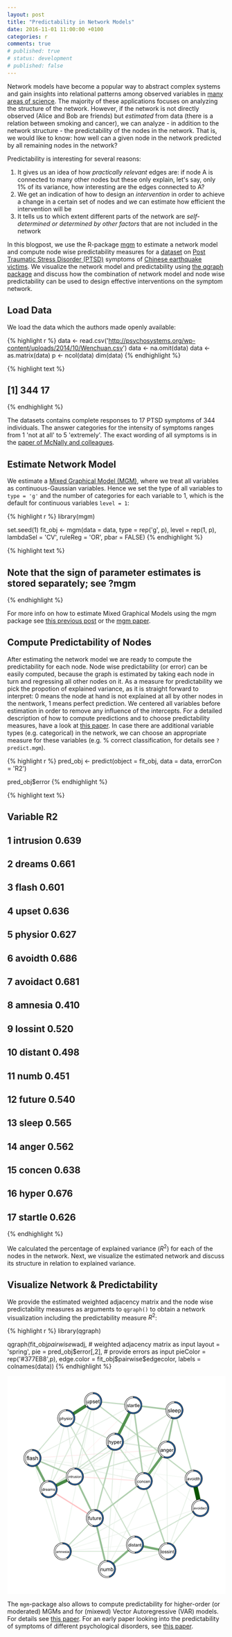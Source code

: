 ```yaml
---
layout: post
title: "Predictability in Network Models"
date: 2016-11-01 11:00:00 +0100
categories: r
comments: true
# published: true
# status: development
# published: false
---
```


Network models have become a popular way to abstract complex systems and gain insights into relational patterns among observed variables in [many areas of science](http://www.sachaepskamp.com/files/NA/NetworkTakeover.pdf). The majority of these applications focuses on analyzing the structure of the network. However, if the network is not directly observed (Alice and Bob are friends) but *estimated* from data (there is a relation between smoking and cancer), we can analyze - in addition to the network structure - the predictability of the nodes in the network. That is, we would like to know: how well can a given node in the network predicted by all remaining nodes in the network?

Predictability is interesting for several reasons:

1. It gives us an idea of how *practically relevant* edges are: if node A is connected to many other nodes but these only explain, let's say, only 1% of its variance, how interesting are the edges connected to A?
2. We get an indication of how to design an *intervention* in order to achieve a change in a certain set of nodes and we can estimate how efficient the intervention will be
3. It tells us to which extent different parts of the network are *self-determined or determined by other factors* that are not included in the network

In this blogpost, we use the R-package [mgm](https://cran.r-project.org/web/packages/mgm/index.html) to estimate a network model and compute node wise predictability measures for a [dataset](http://cpx.sagepub.com/content/3/6/836.short) on [Post Traumatic Stress Disorder (PTSD)](https://en.wikipedia.org/wiki/Posttraumatic_stress_disorder) symptoms of [Chinese earthquake victims](https://en.wikipedia.org/wiki/2008_Sichuan_earthquake). We visualize the network model and predictability using [the qgraph package](https://cran.r-project.org/web/packages/qgraph/index.html) and discuss how the combination of network model and node wise predictability can be used to design effective interventions on the symptom network.


## Load Data

We load the data which the authors made openly available:


{% highlight r %}
data <- read.csv('http://psychosystems.org/wp-content/uploads/2014/10/Wenchuan.csv')
data <- na.omit(data)
data <- as.matrix(data)
p <- ncol(data)
dim(data)
{% endhighlight %}



{% highlight text %}
## [1] 344  17
{% endhighlight %}

The datasets contains complete responses to 17 PTSD symptoms of 344 individuals. The answer categories for the intensity of symptoms ranges from 1 'not at all' to 5 'extremely'. The exact wording of all symptoms is in the [paper of McNally and colleagues](http://cpx.sagepub.com/content/3/6/836.short).


## Estimate Network Model

We estimate a [Mixed Graphical Model (MGM)](http://www.jmlr.org/proceedings/papers/v33/yang14a.pdf), where we treat all variables as continuous-Gaussian variables. Hence we set the type of all variables to `type = 'g'` and the number of categories for each variable to 1, which is the default for continuous variables `level = 1`:


{% highlight r %}
library(mgm)

set.seed(1)
fit_obj <- mgm(data = data, 
               type = rep('g', p),
               level = rep(1, p),
               lambdaSel = 'CV',
               ruleReg = 'OR', 
               pbar = FALSE)
{% endhighlight %}



{% highlight text %}
## Note that the sign of parameter estimates is stored separately; see ?mgm
{% endhighlight %}

For more info on how to estimate Mixed Graphical Models using the mgm package see [this previous post](http://jmbh.github.io/Estimation-of-mixed-graphical-models/) or the [mgm paper](https://arxiv.org/pdf/1510.06871v2.pdf).


## Compute Predictability of Nodes

After estimating the network model we are ready to compute the predictability for each node. Node wise predictability (or error) can be easily computed, because the graph is estimated by taking each node in turn and regressing all other nodes on it. As a measure for predictability we pick the propotion of explained variance, as it is straight forward to interpret:  0 means the node at hand is not explained at all by other nodes in the nentwork, 1 means perfect prediction. We centered all variables before estimation in order to remove any influence of the intercepts. For a detailed description of how to compute predictions and to choose predictability measures, have a look at [this paper](https://link.springer.com/article/10.3758/s13428-017-0910-x). In case there are additional variable types (e.g. categorical) in the network, we can choose an appropriate measure for these variables (e.g. % correct classification, for details see `?predict.mgm`).


{% highlight r %}
pred_obj <- predict(object = fit_obj, 
                    data = data, 
                    errorCon = 'R2')

pred_obj$error
{% endhighlight %}



{% highlight text %}
##     Variable    R2
## 1  intrusion 0.639
## 2     dreams 0.661
## 3      flash 0.601
## 4      upset 0.636
## 5    physior 0.627
## 6    avoidth 0.686
## 7   avoidact 0.681
## 8    amnesia 0.410
## 9    lossint 0.520
## 10   distant 0.498
## 11      numb 0.451
## 12    future 0.540
## 13     sleep 0.565
## 14     anger 0.562
## 15    concen 0.638
## 16     hyper 0.676
## 17   startle 0.626
{% endhighlight %}

We calculated the percentage of explained variance ($R^2$) for each of the nodes in the network. Next, we visualize the estimated network and discuss its structure in relation to explained variance.

## Visualize Network & Predictability

We provide the estimated weighted adjacency matrix and the node wise predictability measures as arguments to `qgraph()` to obtain a network visualization including the predictability measure $R^2$:


{% highlight r %}
library(qgraph)

qgraph(fit_obj$pairwise$wadj, # weighted adjacency matrix as input
       layout = 'spring', 
       pie = pred_obj$error[,2], # provide errors as input
       pieColor = rep('#377EB8',p),
       edge.color = fit_obj$pairwise$edgecolor,
       labels = colnames(data))
{% endhighlight %}

<img src="/assets/img/2016-11-01-Predictability-in-network-models.Rmd/unnamed-chunk-4-1.png" title="plot of chunk unnamed-chunk-4" alt="plot of chunk unnamed-chunk-4" style="display: block; margin: auto;" />

The `mgm`-package also allows to compute predictability for higher-order (or moderated) MGMs and for (mixewd) Vector Autoregressive (VAR) models. For details see [this paper](https://link.springer.com/article/10.3758/s13428-017-0910-x). For an early paper looking into the predictability of symptoms of different psychological disorders, see [this paper](https://www.cambridge.org/core/journals/psychological-medicine/article/how-predictable-are-symptoms-in-psychopathological-networks-a-reanalysis-of-18-published-datasets/84F1D7F73DB03586ABA48783419FE62A).



